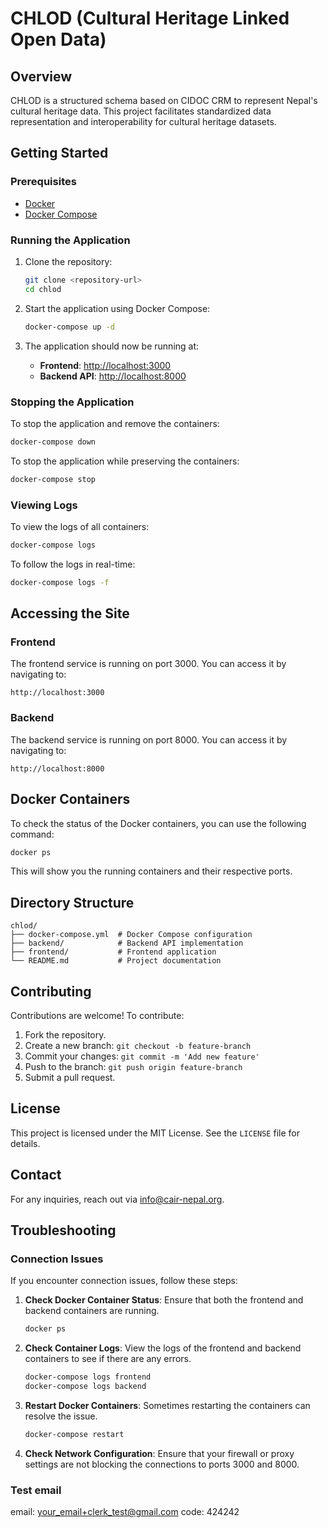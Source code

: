 # CHLOD (Cultural Heritage Linked Open Data)

## Overview
CHLOD is a structured schema based on CIDOC CRM to represent Nepal's cultural heritage data. This project facilitates standardized data representation and interoperability for cultural heritage datasets.

## Getting Started

### Prerequisites
- [Docker](https://docs.docker.com/get-docker/)
- [Docker Compose](https://docs.docker.com/compose/install/)

### Running the Application

1. Clone the repository:
   ```bash
   git clone <repository-url>
   cd chlod
   ```

2. Start the application using Docker Compose:
   ```bash
   docker-compose up -d
   ```

3. The application should now be running at:
   - **Frontend**: [http://localhost:3000](http://localhost:3000)
   - **Backend API**: [http://localhost:8000](http://localhost:8000)

### Stopping the Application

To stop the application and remove the containers:
```bash
docker-compose down
```

To stop the application while preserving the containers:
```bash
docker-compose stop
```

### Viewing Logs

To view the logs of all containers:
```bash
docker-compose logs
```

To follow the logs in real-time:
```bash
docker-compose logs -f
```

## Accessing the Site

### Frontend
The frontend service is running on port 3000. You can access it by navigating to:
```
http://localhost:3000
```

### Backend
The backend service is running on port 8000. You can access it by navigating to:
```
http://localhost:8000
```

## Docker Containers

To check the status of the Docker containers, you can use the following command:
```sh
docker ps
```

This will show you the running containers and their respective ports.

## Directory Structure
```
chlod/
├── docker-compose.yml  # Docker Compose configuration
├── backend/            # Backend API implementation
├── frontend/           # Frontend application
└── README.md           # Project documentation
```

## Contributing
Contributions are welcome! To contribute:
1. Fork the repository.
2. Create a new branch: `git checkout -b feature-branch`
3. Commit your changes: `git commit -m 'Add new feature'`
4. Push to the branch: `git push origin feature-branch`
5. Submit a pull request.

## License
This project is licensed under the MIT License. See the `LICENSE` file for details.

## Contact
For any inquiries, reach out via [info@cair-nepal.org](mailto:info@cair-nepal.org).

## Troubleshooting

### Connection Issues

If you encounter connection issues, follow these steps:

1. **Check Docker Container Status**: Ensure that both the frontend and backend containers are running.
   ```sh
   docker ps
   ```

2. **Check Container Logs**: View the logs of the frontend and backend containers to see if there are any errors.
   ```sh
   docker-compose logs frontend
   docker-compose logs backend
   ```

3. **Restart Docker Containers**: Sometimes restarting the containers can resolve the issue.
   ```sh
   docker-compose restart
   ```

4. **Check Network Configuration**: Ensure that your firewall or proxy settings are not blocking the connections to ports 3000 and 8000.


### Test email
email: your_email+clerk_test@gmail.com
code: 424242
